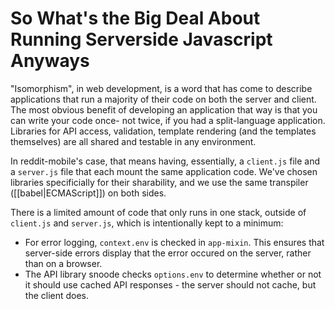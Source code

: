 So What's the Big Deal About Running Serverside Javascript Anyways
==================================================================

"Isomorphism", in web development, is a word that has come to describe
applications that run a majority of their code on both the server and client.
The most obvious benefit of developing an application that way is that you can
write your code once- not twice, if you had a split-language application.
Libraries for API access, validation, template rendering (and the templates
themselves) are all shared and testable in any environment.

In reddit-mobile's case, that means having, essentially, a `client.js` file and
a `server.js` file that each mount the same application code. We've chosen
libraries specificially for their sharability, and we use the same transpiler
([[babel|ECMAScript]]) on both sides.

There is a limited amount of code that only runs in one stack, outside of
`client.js` and `server.js`, which is intentionally kept to a minimum:

* For error logging, `context.env` is checked in `app-mixin`. This ensures that
  server-side errors display that the error occured on the server, rather than
  on a browser.
* The API library snoode checks `options.env` to determine whether or not it
  should use cached API responses - the server should not cache, but the client
  does.
